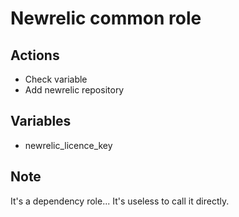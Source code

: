 Newrelic common role
====================

Actions
-------

- Check variable
- Add newrelic repository 

Variables
---------

- newrelic\_licence\_key

Note
----

It's a dependency role... It's useless to call it directly.

